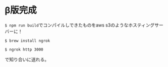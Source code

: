 # β版完成

`$ npm run build`でコンパイルしできたものをaws s3のようなホスティングサーバーに！

`$ brew install ngrok`

`$ ngrok http 3000`

で知り合いに送れる。
